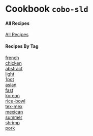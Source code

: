 
# Cookbook ```cobo-sld```

#### All Recipes
[All Recipes](./MARKDOWN/00_global.md)
#### Recipes By Tag
[french](./MARKDOWN/01_french.md) \
[chicken](./MARKDOWN/01_chicken.md) \
[abstract](./MARKDOWN/01_abstract.md) \
[light](./MARKDOWN/01_light.md) \
[1pot](./MARKDOWN/01_1pot.md) \
[asian](./MARKDOWN/01_asian.md) \
[fast](./MARKDOWN/01_fast.md) \
[korean](./MARKDOWN/01_korean.md) \
[rice-bowl](./MARKDOWN/01_rice-bowl.md) \
[tex-mex](./MARKDOWN/01_tex-mex.md) \
[mexican](./MARKDOWN/01_mexican.md) \
[summer](./MARKDOWN/01_summer.md) \
[shrimp](./MARKDOWN/01_shrimp.md) \
[pork](./MARKDOWN/01_pork.md)
